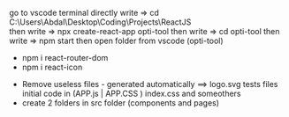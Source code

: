 <!-- Step 1 (Create React APP) -->

go to vscode terminal directly
write => cd C:\Users\Abdal\Desktop\Coding\Projects\ReactJS\
then write => npx create-react-app opti-tool
then write => cd opti-tool
then write => npm start
then open folder from vscode (opti-tool)

<!-- Step 2 (React Router) -->

- npm i react-router-dom
- npm i react-icon

<!-- Step 3 () -->

- Remove useless files - generated automatically ==> logo.svg tests files initial code in (APP.js | APP.CSS ) index.css and someothers
- create 2 folders in src folder (components and pages)

<!-- Step 4 (Create React APP) -->
<!-- Step 5 (Create React APP) -->
<!-- Step 6 (Create React APP) -->
